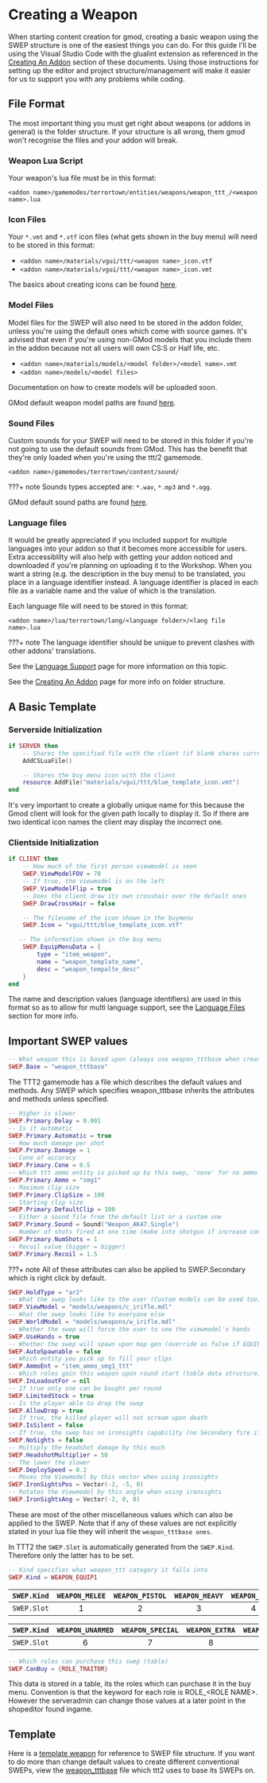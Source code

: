 # Creating a Weapon

When starting content creation for gmod, creating a basic weapon using the SWEP structure is one of the easiest things you can do. For this guide I'll be using the Visual Studio Code with the glualint extension as referenced in the [Creating An Addon](/developers/basics/creating-an-addon.md) section of these documents. Using those instructions for setting up the editor and project structure/management will make it easier for us to support you with any problems while coding.

## File Format

The most important thing you must get right about weapons (or addons in general) is the folder structure. If your structure is all wrong, them gmod won't recognise the files and your addon will break.

### Weapon Lua Script

Your weapon's lua file must be in this format:

`<addon name>/gamemodes/terrortown/entities/weapons/weapon_ttt_/<weapon name>.lua`

### Icon Files

Your `*.vmt` and `*.vtf` icon files (what gets shown in the buy menu) will need to be stored in this format:

- `<addon name>/materials/vgui/ttt/<weapon name>_icon.vtf`
- `<addon name>/materials/vgui/ttt/<weapon name>_icon.vmt`

The basics about creating icons can be found [here](/developers/content-creation/icon-and-design-guideline.md).

### Model Files

Model files for the SWEP will also need to be stored in the addon folder, unless you're using the default ones which come with source games. It's advised that even if you're using non-GMod models that you include them in the addon because not all users will own CS:S or Half life, etc.

- `<addon name>/materials/models/<model folder>/<model name>.vmt`
- `<addon name>/models/<model files>`

Documentation on how to create models will be uploaded soon.

GMod default weapon model paths are found [here](https://wiki.facepunch.com/gmod/Common_Weapon_Models).

### Sound Files

Custom sounds for your SWEP will need to be stored in this folder if you're not going to use the default sounds from GMod. This has the benefit that they're only loaded when you're using the ttt/2 gamemode.

`<addon name>/gamemodes/terrortown/content/sound/`

???+ note
Sounds types accepted are: `*.wav`, `*.mp3` and `*.ogg`.

GMod default sound paths are found [here](https://wiki.facepunch.com/gmod/Common_Sounds).

### Language files

It would be greatly appreciated if you included support for multiple languages into your addon so that it becomes more accessible for users. Extra accessiblilty will also help with getting your addon noticed and downloaded if you're planning on uploading it to the Workshop. When you want a string (e.g. the description in the buy menu) to be translated, you place in a language identifier instead. A language identifier is placed in each file as a variable name and the value of which is the translation.

Each language file will need to be stored in this format:

`<addon name>/lua/terrortown/lang/<language folder>/<lang file name>.lua`

???+ note
The language identifier should be unique to prevent clashes with other addons' translations.

See the [Language Support](/developers/content-creation/language-support.md) page for more information on this topic.

See the [Creating An Addon](/developers/basics/creating-an-addon.md/#project-structure) page for more info on folder structure.

## A Basic Template

### Serverside Initialization

```lua
if SERVER then
    -- Shares the specified file with the client (if blank shares current file)
    AddCSLuaFile()

    -- Shares the buy menu icon with the client
    resource.AddFile("materials/vgui/ttt/blue_template_icon.vmt")
end
```

It's very important to create a globally unique name for this because the Gmod client will look for the given path locally to display it. So if there are two identical icon names the client may display the incorrect one.

### Clientside Initialization

```lua
if CLIENT then
    -- How much of the first person viewmodel is seen
    SWEP.ViewModelFOV = 70
    -- If true, the viewmodel is on the left
    SWEP.ViewModelFlip = true
    -- Does the client draw its own crosshair over the default ones
    SWEP.DrawCrossHair = false

    -- The filename of the icon shown in the buymenu
    SWEP.Icon = "vgui/ttt/blue_template_icon.vtf"

   -- The information shown in the buy menu
    SWEP.EquipMenuData = {
        type = "item_weapon",
        name = "weapon_template_name",
        desc = "weapon_tempalte_desc"
    }
end
```

The name and description values (language identifiers) are used in this format so as to allow for multi language support, see the [Language Files](#language-files) section for more info.

## Important SWEP values

```lua
-- What weapon this is based upon (always use weapon_tttbase when creating a ttt/2 weapon)
SWEP.Base = "weapon_tttbase"
```

The TTT2 gamemode has a file which describes the default values and methods. Any SWEP which specifies weapon_tttbase inherits the attributes and methods unless specified.

```lua
-- Higher is slower
SWEP.Primary.Delay = 0.001
-- Is it automatic
SWEP.Primary.Automatic = true
-- How much damage per shot
SWEP.Primary.Damage = 1
-- Cone of accuracy
SWEP.Primary.Cone = 0.5
-- Which ttt ammo entity is picked up by this swep, 'none' for no ammo type
SWEP.Primary.Ammo = "smg1"
-- Maximum clip size
SWEP.Primary.ClipSize = 100
-- Starting clip size
SWEP.Primary.DefaultClip = 100
-- Either a sound file from the default list or a custom one
SWEP.Primary.Sound = Sound("Weapon_AK47.Single")
-- Number of shots fired at one time (make into shotgun if increase conde val)
SWEP.Primary.NumShots = 1
-- Recoil value (bigger = bigger)
SWEP.Primary.Recoil = 1.5
```

???+ note
All of these attributes can also be applied to SWEP.Secondary which is right click by default.

```lua
SWEP.HoldType = "ar2"
-- What the swep looks like to the user (Custom models can be used too)
SWEP.ViewModel = "models/weapons/c_irifle.mdl"
-- What the swep looks like to everyone else
SWEP.WorldModel = "models/weapons/w_irifle.mdl"
-- Whether the swep will force the user to see the viewmodel's hands
SWEP.UseHands = true
-- Whether the swep will spawn upon map gen (override as false if EQUIP1/2)
SWEP.AutoSpawnable = false
-- Which entity you pick up to fill your clips
SWEP.AmmoEnt = "item_ammo_smg1_ttt"
-- Which roles gain this weapon upon round start (table data structure)
SWEP.InLoadoutFor = nil
-- If true only one can be bought per round
SWEP.LimitedStock = true
-- Is the player able to drop the swep
SWEP.AllowDrop = true
-- If true, the killed player will not scream upon death
SWEP.IsSilent = false
-- If true, the swep has no ironsights capability (no Secondary fire if ironsights?)
SWEP.NoSights = false
-- Multiply the headshot damage by this much
SWEP.HeadshotMultiplier = 50
-- The lower the slower
SWEP.DeploySpeed = 0.2
-- Moves the Viewmodel by this vector when using ironsights
SWEP.IronSightsPos = Vector(-2, -5, 0)
-- Rotates the Viewmodel by this angle when using ironsights
SWEP.IronSightsAng = Vector(-2, 0, 0)
```

These are most of the other miscellaneous values which can also be applied to the SWEP. Note that if any of these values are not explicitly stated in your lua file they will inherit the `weapon_tttbase ones`.

In TTT2 the `SWEP.Slot` is automatically generated from the `SWEP.Kind`. Therefore only the latter has to be set.

```lua
-- Kind specifies what weapon_ttt category it falls into
SWEP.Kind = WEAPON_EQUIP1
```

| `SWEP.Kind` | `WEAPON_MELEE` | `WEAPON_PISTOL` | `WEAPON_HEAVY` | `WEAPON_NADE` | `WEAPON_CARRY` |
| :---------: | :------------: | :-------------: | :------------: | :-----------: | :------------: |
| `SWEP.Slot` |       1        |        2        |       3        |       4       |       5        |

| `SWEP.Kind` | `WEAPON_UNARMED` | `WEAPON_SPECIAL` | `WEAPON_EXTRA` | `WEAPON_CLASS` |
| :---------: | :--------------: | :--------------: | :------------: | :------------: |
| `SWEP.Slot` |        6         |        7         |       8        |       9        |

```lua
-- Which roles can purchase this swep (table)
SWEP.CanBuy = {ROLE_TRAITOR}
```

This data is stored in a table, its the roles which can purchase it in the buy menu. Convention is that the keyword for each role is ROLE\_<ROLE NAME\>. However the serveradmin can change those values at a later point in the shopeditor found ingame.

## Template

Here is a [template weapon](https://github.com/cafelargo/TemplateSWEP) for reference to SWEP file structure.
If you want to do more than change default values to create different conventional SWEPs, view the [weapon_tttbase](https://github.com/TTT-2/TTT2/blob/master/gamemodes/terrortown/entities/weapons/weapon_tttbase.lua) file which ttt2 uses to base its SWEPs on.
